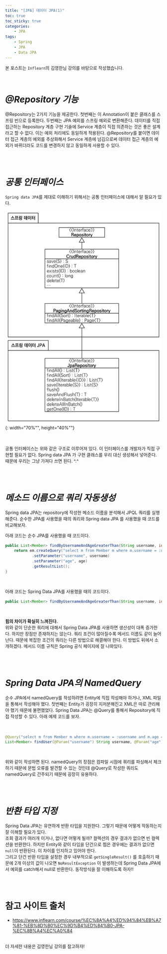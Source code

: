 ```yaml
---
title: "[JPA] 데이터 JPA(1)"
toc: true
toc_sticky: true
categories: 
    - JPA
tags:
    - Spring
    - JPA
    - Data JPA
---
```


본 포스트는 `Inflearn`의 김영한님 강의를 바탕으로 작성했습니다.

<br>

# *@Repository 기능*

@Repository는 2가지 기능을 제공한다. 첫번째는 이 Annotation이 붙은 클래스를 스프링 빈으로 등록한다. 두번째는 JPA 예외를 스프링 예외로 변환해준다. 데이터를 직접 접근하는 Repository 계층 구현 기술에 Service 계층이 직접 의존하는 것은 좋은 설계라고 할 수 없다. 이는 예외 처리에도 동일하게 적용된다. @Repository를 붙이면 데이터 접근 계층의 예외를 추상화해서 Service 계층에 넘김으로써 데이터 접근 계층의 예외가 바뀌더라도 코드를 변경하지 않고 동일하게 사용할 수 있다.

<br>
<br>

# *공통 인터페이스*

`Spring data JPA`를 제대로 이해하기 위해서는 공통 인터페이스에 대해서 알 필요가 있다.

![img1](/assets/images/29_1.png){: width="70%"", height="40%""} <br><br>
<br>

공통 인터페이스는 위와 같은 구조로 이루어져 있다. 이 인터페이스를 개발자가 직접 구현할 필요가 없다. Spring data JPA 가 구현 클래스를 우리 대신 생성해서 넣어준다. 때문에 우리는 그냥 가져다 쓰면 된다. ^.^

<br>
<br>

# *메소드 이름으로 쿼리 자동생성*

Spring data JPA는 repository에 작성한 메소드 이름을 분석해서 JPQL 쿼리를 실행해준다. 순수한 JPA를 사용했을 때의 쿼리와 Spring data JPA 를 사용했을 때 코드를 비교해보자.
<br>

아래 코드는 순수 JPA를 사용했을 때 코드이다.
<br>

```java
public List<Member> findByUsernameAndAgeGreaterThan(String username, int age) {
    return em.createQuery("select m from Member m where m.username = :username and m.age > :age")
            .setParameter("username", username)
            .setParameter("age", age)
            .getResultList();
}

```
<br>

아래 코드는 Spring Data JPA를 사용했을 때의 코드이다.
```java
public List<Member> findByUsernameAndAgeGreaterThan(String username, int age);
```

<br>

**힘의 차이가 확실히 느껴진다.** <br>
 위와 같이 단순한 쿼리에 대해서 Spring Data JPA를 사용하면 생산성이 대폭 증가한다.
하지만 장점만 존재하지는 않는다. 쿼리 조건이 많아질수록 메서드 이름도 같이 늘어난다. 때문에 복잡한 조건의 쿼리는 다른 방법으로 해결해야 한다.
이 방법도 뒤에서 소개하겠다. 메서드 이름 규칙은 Spring 공식 페이지에 잘 나와있다.

<br>
<br>

# *Spring Data JPA의 NamedQuery*
순수 JPA에서 namedQuery를 작성하려면 Entity에 직접 작성해야 하거나, XML 파일을 통해서 작성해야 했다. 첫번째는 Entity가 굉장히 지저분해진고 XML은 따로 관리해야 했기 때문에 불편했었다. Spring Data JPA는 @Query를 통해서 Repository에 직접 작성할 수 있다.
아래 예제 코드를 보자. <br><br>

```java

@Query("select m from Member m where m.username = :username and m.age = :age")
List<Member> findUser(@Param("username") String username, @Param("age") int age);
```

<br>

위와 같이 작성하면 된다. namedQuery의 장점은 컴파일 시점에 쿼리를 파싱해서 체크하기 때문에 문법 오류를 발견할 수 있는 것인데 @Query로 작성한 쿼리도 namedQuery로 간주되기 때문에 굉장히 유용하다.

<br>
<br>

# *반환 타입 지정*

Spring Data JPA는 유연하게 반환 타입을 지원한다. 그렇기 때문에 어떻게 작동하는지 잘 이해할 필요가 있다. <br>
조회 결과가 여러개 이거나, 없다면 어떻게 될까? 컬렉션의 경우 결과가 없으면 빈 컬렉션을 반환한다. 하지만 Entity와 같이 타입을 단건으로 찝은 경우에는 결과가 없으면 `null`이 반환된다. 이 차이를 인지하고 있어야 한다. <br>
그리고 단건 반환 타입을 설정한 경우 내부적으로 `getSingleResult()` 를 호출하기 때문에 2개 이상의 값이 나오면 `NoResultException` 이 발생하는데 Spring Data JPA에서 예외를 catch해서 null로 반환한다. 동작방식을 잘 이해하도록 하자!!

<br>
<br>

# 참고 사이트 출처

* https://www.inflearn.com/course/%EC%8A%A4%ED%94%84%EB%A7%81-%EB%8D%B0%EC%9D%B4%ED%84%B0-JPA-%EC%8B%A4%EC%A0%84

<br>
더 자세한 내용은 김영한님 강의를 참고하자!